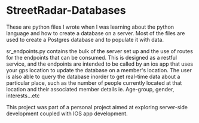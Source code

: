 # StreetRadar-Databases

These are python files I wrote when I was learning about the python language and how to create a database on a server. Most of the files are used to create a Postgres database and to populate it with data.

sr_endpoints.py contains the bulk of the server set up and the use of routes for the endpoints that can be consumed. This is designed as a restful service, and the endpoints are intended to be called by an ios app that uses your gps location to update the database on a member's location.
The user is also able to query the database inorder to get real-time data about a particular place, such as the number of people currently located at that location and their associated member details ie. Age-group, gender, interests...etc

This project was part of a personal project aimed at exploring server-side development coupled with IOS app development. 
